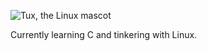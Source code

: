 ![Tux, the Linux mascot](https://i.redd.it/hcyxzvqy38e61.jpg)

Currently learning C and tinkering with Linux.


